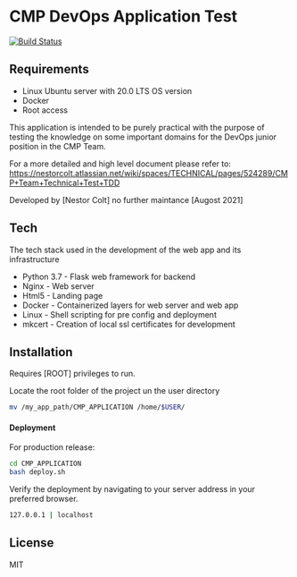 # CMP DevOps Application Test

[![Build Status](https://travis-ci.org/joemccann/dillinger.svg?branch=master)](https://travis-ci.org/joemccann/dillinger)

## Requirements
- Linux Ubuntu server with 20.0 LTS OS version
- Docker 
- Root access

This application is intended to be purely practical with the purpose of testing the knowledge on some important 
domains for the DevOps junior position in the CMP Team.

For a more detailed and high level document please refer to:
https://nestorcolt.atlassian.net/wiki/spaces/TECHNICAL/pages/524289/CMP+Team+Technical+Test+TDD

Developed by [Nestor Colt] no further maintance [Augost 2021]

## Tech

The tech stack used in the development of the web app and its infrastructure

- Python 3.7 - Flask web framework for backend
- Nginx - Web server
- Html5 - Landing page
- Docker - Containerized layers for web server and web app
- Linux - Shell scripting for pre config and deployment
- mkcert - Creation of local ssl certificates for development

## Installation

Requires [ROOT] privileges to run.

Locate the root folder of the project un the user directory

```sh
mv /my_app_path/CMP_APPLICATION /home/$USER/
```

#### Deployment

For production release:

```sh
cd CMP_APPLICATION
bash deploy.sh
```

Verify the deployment by navigating to your server address in
your preferred browser.

`````sh
127.0.0.1 | localhost
`````

## License

MIT

